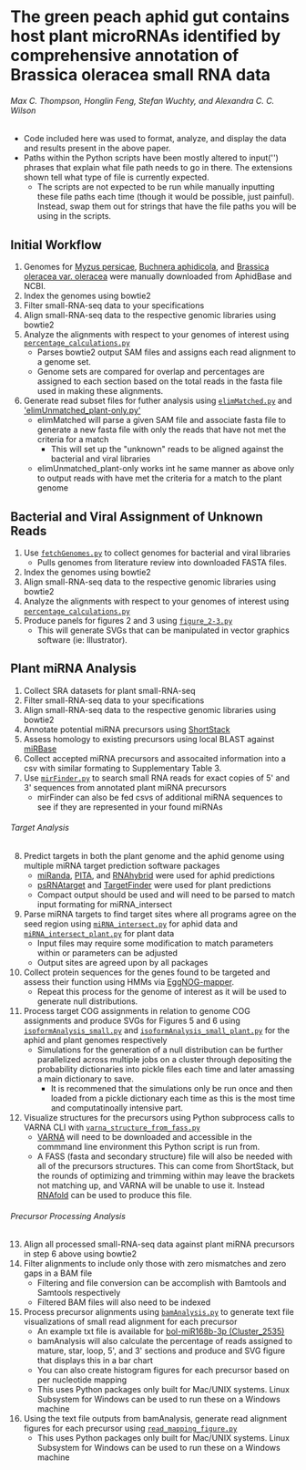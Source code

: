 # The green peach aphid gut contains host plant microRNAs identified by comprehensive annotation of Brassica oleracea small RNA data
###### Max C. Thompson, Honglin Feng, Stefan Wuchty, and Alexandra C. C. Wilson

- Code included here was used to format, analyze, and display the data and results present in the above paper.
- Paths within the Python scripts have been mostly altered to input('') phrases that explain what file path needs to go in there. The extensions shown tell what type of file is currently expected.
  - The scripts are not expected to be run while manually inputting these file paths each time (though it would be possible, just painful). Instead, swap them out for strings that have the file paths you will be using in the scripts.


## Initial Workflow

1. Genomes for [Myzus persicae](https://bipaa.genouest.org/sp/myzus_persicae/download/genome/CloneG006_v2/), [Buchnera aphidicola](https://www.ncbi.nlm.nih.gov/assembly/?term=(%22Buchnera+aphidicola+(Myzus+persicae)%22)+AND+(G006%5BInfraspecific+Name%5D+OR+G002%5BInfraspecific+Name%5D+OR+USDA%5BInfraspecific+Name%5D)), and [Brassica oleracea var. oleracea](https://ftp.ncbi.nlm.nih.gov/genomes/all/GCF/000/695/525/GCF_000695525.1_BOL/) were manually downloaded from AphidBase and NCBI. 
2. Index the genomes using bowtie2
3. Filter small-RNA-seq data to your specifications
4. Align small-RNA-seq data to the respective genomic libraries using bowtie2
5. Analyze the alignments with respect to your genomes of interest using [`percentage_calculations.py`](percentage_calculations.py)
   - Parses bowtie2 output SAM files and assigns each read alignment to a genome set.
   - Genome sets are compared for overlap and percentages are assigned to each section based on the total reads in the fasta file used in making these alignments.
6. Generate read subset files for futher analysis using [`elimMatched.py`](elimMatched.py) and ['elimUnmatched_plant-only.py'](elimUnmatched_plant-only.py)
   - elimMatched will parse a given SAM file and associate fasta file to generate a new fasta file with only the reads that have not met the criteria for a match
     - This will set up the "unknown" reads to be aligned against the bacterial and viral libraries
   - elimUnmatched_plant-only works int he same manner as above only to output reads with have met the criteria for a match to the plant genome


## Bacterial and Viral Assignment of Unknown Reads
1. Use [`fetchGenomes.py`](fetchGenomes.py) to collect genomes for bacterial and viral libraries
   - Pulls genomes from literature review into downloaded FASTA files.
2. Index the genomes using bowtie2
3. Align small-RNA-seq data to the respective genomic libraries using bowtie2
4. Analyze the alignments with respect to your genomes of interest using [`percentage_calculations.py`](percentage_calculations.py)
5. Produce panels for figures 2 and 3 using [`figure_2-3.py`](figure_2-3.py)
   - This will generate SVGs that can be manipulated in vector graphics software (ie: Illustrator).


## Plant miRNA Analysis
1. Collect SRA datasets for plant small-RNA-seq
2. Filter small-RNA-seq data to your specifications
3. Align small-RNA-seq data to the respective genomic libraries using bowtie2
4. Annotate potential miRNA precursors using [ShortStack](https://github.com/MikeAxtell/ShortStack)
5. Assess homology to existing precursors using local BLAST against [miRBase](http://mirbase.org/ftp.shtml)
6. Collect accepted miRNA precursors and assocaited information into a csv with similar formating to Supplementary Table 3.
7. Use [`mirFinder.py`](mirFinder.py) to search small RNA reads for exact copies of 5' and 3' sequences from annotated plant miRNA precursors
   - mirFinder can also be fed csvs of additional miRNA sequences to see if they are represented in your found miRNAs
###### Target Analysis 
8. Predict targets in both the plant genome and the aphid genome using multiple miRNA target prediction software packages
   - [miRanda](http://www.microrna.org/microrna/getDownloads.do), [PITA](https://genie.weizmann.ac.il/pubs/mir07/mir07_exe.html), and [RNAhybrid](https://bibiserv.cebitec.uni-bielefeld.de/rnahybrid) were used for aphid predictions
   - [psRNAtarget](http://plantgrn.noble.org/psRNATarget/?dowhat=Help) and [TargetFinder](https://github.com/carringtonlab/TargetFinder) were used for plant predictions
   - Compact output should be used and will need to be parsed to match input formating for miRNA_intersect
9. Parse miRNA targets to find target sites where all programs agree on the seed region using [`miRNA_intersect.py`](miRNA_intersect.py) for aphid data and [`miRNA_intersect_plant.py`](miRNA_intersect_plant.py) for plant data
   - Input files may require some modification to match parameters within or parameters can be adjusted
   - Output sites are agreed upon by all packages
10. Collect protein sequences for the genes found to be targeted and assess their function using HMMs via [EggNOG-mapper](http://eggnog-mapper.embl.de/).
    - Repeat this process for the genome of interest as it will be used to generate null distributions.
11. Process target COG assignments in relation to genome COG assignments and produce SVGs for Figures 5 and 6 using [`isoformAnalysis_small.py`](isoformAnalysis_small.py) and [`isoformAnalysis_small_plant.py`](isoformAnalysis_small_plant.py) for the aphid and plant genomes respectively
    - Simulations for the generation of a null distribution can be further parallelized across multiple jobs on a cluster through depositing the probability dictionaries into pickle files each time and later amassing a main dictionary to save.
      - It is recommened that the simulations only be run once and then loaded from a pickle dictionary each time as this is the most time and computatinoally intensive part.
12. Visualize structures for the precursors using Python subprocess calls to VARNA CLI with [`varna_structure_from_fass.py`](varna_structure_from_fass.py)
    - [VARNA](http://varna.lri.fr/index.php?lang=en&page=downloads&css=varna) will need to be downloaded and accessible in the commmand line environment this Python script is run from.
    - A FASS (fasta and secondary structure) file will also be needed with all of the precursors structures. This can come from ShortStack, but the rounds of optimizing and trimming within may leave the brackets not matching up, and VARNA will be unable to use it. Instead [RNAfold](https://www.tbi.univie.ac.at/RNA/#download) can be used to produce this file.
###### Precursor Processing Analysis
13. Align all processed small-RNA-seq data against plant miRNA precursors in step 6 above using bowtie2
14. Filter alignments to include only those with zero mismatches and zero gaps in a BAM file
    - Filtering and file conversion can be accomplish with Bamtools and Samtools respectively
    - Filtered BAM files will also need to be indexed
15. Process precursor alignments using [`bamAnalysis.py`](bamAnalysis.py) to generate text file visualizations of small read alignment for each precursor
    - An example txt file is available for [bol-miR168b-3p (Cluster_2535)](examples/bol-miR168b-3p_Cluster_2535_reads.txt)
    - bamAnalysis will also calculate the percentage of reads assigned to mature, star, loop, 5', and 3' sections and produce and SVG figure that displays this in a bar chart
    - You can also create histogram figures for each precursor based on per nucleotide mapping
    - This uses Python packages only built for Mac/UNIX systems. Linux Subsystem for Windows can be used to run these on a Windows machine
16. Using the text file outputs from bamAnalysis, generate read alignment figures for each precursor using [`read_mapping_figure.py`](read_mapping_figure.py)
    - This uses Python packages only built for Mac/UNIX systems. Linux Subsystem for Windows can be used to run these on a Windows machine

